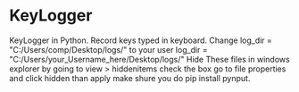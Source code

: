 # KeyLogger
KeyLogger in Python. Record keys typed in keyboard.
Change log_dir = "C:/Users/comp/Desktop/logs/" to your user
log_dir = "C:/Users/your_Username_here/Desktop/logs/" 
Hide These files in windows explorer by going to view > hiddenitems check the box
go to file properties and click hidden than apply
make shure you do pip install pynput.
